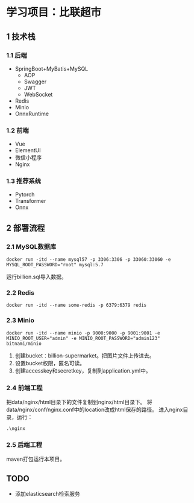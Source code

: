 # 学习项目：比联超市

## 1 技术栈

### 1.1 后端
- SpringBoot+MyBatis+MySQL
  - AOP
  - Swagger
  - JWT
  - WebSocket
- Redis
- Minio
- OnnxRuntime

### 1.2 前端
- Vue
- ElementUI
- 微信小程序
- Nginx

### 1.3 推荐系统
- Pytorch
- Transformer
- Onnx

## 2 部署流程

### 2.1 MySQL数据库
```shell
docker run -itd --name mysql57 -p 3306:3306 -p 33060:33060 -e MYSQL_ROOT_PASSWORD="root" mysql:5.7
```
运行billion.sql导入数据。
### 2.2 Redis
```shell
docker run -itd --name some-redis -p 6379:6379 redis
```

### 2.3 Minio
```shell
docker run -itd --name minio -p 9000:9000 -p 9001:9001 -e MINIO_ROOT_USER="admin" -e MINIO_ROOT_PASSWORD="admin123" bitnami/minio
```
1. 创建bucket：billion-supermarket。把图片文件上传进去。
2. 设置bucket权限，匿名可读。
3. 创建accesskey和secretkey，复制到application.yml中。

### 2.4 前端工程
把data/nginx/html目录下的文件复制到nginx/html目录下。
将data/nginx/conf/nginx.conf中的location改成html保存的路径。
进入nginx目录，运行：
```shell
.\nginx
```

### 2.5 后端工程
maven打包运行本项目。

## TODO
- 添加elasticsearch检索服务
